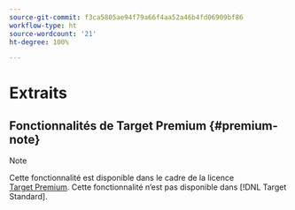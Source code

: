 ```yaml
---
source-git-commit: f3ca5805ae94f79a66f4aa52a46b4fd06909bf86
workflow-type: ht
source-wordcount: '21'
ht-degree: 100%

---
```

# Extraits

## Fonctionnalités de Target Premium {#premium-note}

>[!NOTE]
>
>Cette fonctionnalité est disponible dans le cadre de la licence [Target Premium](/help/c-intro/intro.md#premium). Cette fonctionnalité n’est pas disponible dans [!DNL Target Standard].


